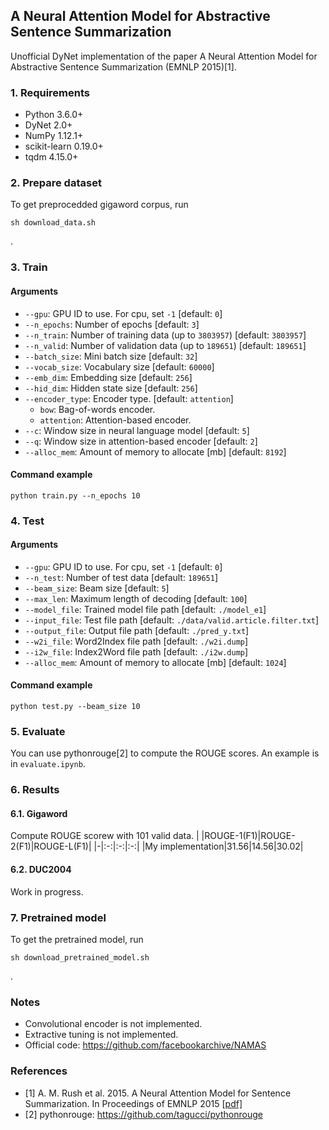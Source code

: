 ## A Neural Attention Model for Abstractive Sentence Summarization

Unofficial DyNet implementation of the paper A Neural Attention Model for Abstractive Sentence Summarization (EMNLP 2015)[1].

### 1. Requirements
- Python 3.6.0+
- DyNet 2.0+
- NumPy 1.12.1+
- scikit-learn 0.19.0+
- tqdm 4.15.0+

### 2. Prepare dataset
To get preprocedded gigaword corpus, run
```
sh download_data.sh
```
.

### 3. Train
#### Arguments
- `--gpu`: GPU ID to use. For cpu, set `-1` [default: `0`]
- `--n_epochs`: Number of epochs [default: `3`]
- `--n_train`: Number of training data (up to `3803957`) [default: `3803957`]
- `--n_valid`: Number of validation data (up to `189651`) [default: `189651`]
- `--batch_size`: Mini batch size [default: `32`]
- `--vocab_size`: Vocabulary size [default: `60000`]
- `--emb_dim`: Embedding size [default: `256`]
- `--hid_dim`: Hidden state size [default: `256`]
- `--encoder_type`: Encoder type. [default: `attention`]
    - `bow`: Bag-of-words encoder.
    - `attention`: Attention-based encoder.
- `--c`: Window size in neural language model [default: `5`]
- `--q`: Window size in attention-based encoder [default: `2`]
- `--alloc_mem`: Amount of memory to allocate [mb] [default: `8192`]

#### Command example
```
python train.py --n_epochs 10
```

### 4. Test
#### Arguments
- `--gpu`: GPU ID to use. For cpu, set `-1` [default: `0`]
- `--n_test`: Number of test data [default: `189651`]
- `--beam_size`: Beam size [default: `5`]
- `--max_len`: Maximum length of decoding [default: `100`]
- `--model_file`: Trained model file path [default: `./model_e1`]
- `--input_file`: Test file path [default: `./data/valid.article.filter.txt`]
- `--output_file`: Output file path [default: `./pred_y.txt`]
- `--w2i_file`: Word2Index file path [default: `./w2i.dump`]
- `--i2w_file`: Index2Word file path [default: `./i2w.dump`]
- `--alloc_mem`: Amount of memory to allocate [mb] [default: `1024`]

#### Command example
```
python test.py --beam_size 10
```

### 5. Evaluate
You can use pythonrouge[2] to compute the ROUGE scores.
An example is in `evaluate.ipynb`.

### 6. Results
#### 6.1. Gigaword
Compute ROUGE scorew with 101 valid data.
| |ROUGE-1(F1)|ROUGE-2(F1)|ROUGE-L(F1)|
|-|:-:|:-:|:-:|
|My implementation|31.56|14.56|30.02|

#### 6.2. DUC2004
Work in progress.

### 7. Pretrained model
To get the pretrained model, run
```
sh download_pretrained_model.sh
```
.

### Notes
- Convolutional encoder is not implemented.
- Extractive tuning is not implemented.
- Official code: https://github.com/facebookarchive/NAMAS

### References
- [1] A. M. Rush et al. 2015. A Neural Attention Model for Sentence Summarization. In Proceedings of EMNLP 2015 \[[pdf\]](https://aclweb.org/anthology/D/D15/D15-1044.pdf)
- [2] pythonrouge: https://github.com/tagucci/pythonrouge

